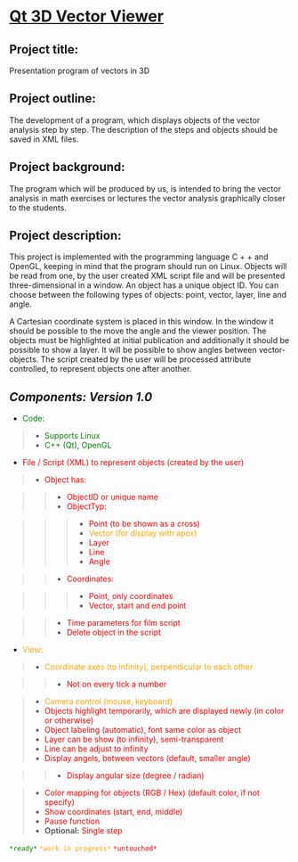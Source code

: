 <u>Qt 3D Vector Viewer</u>
==========================
Project title:
--------------
Presentation program of vectors in 3D

Project outline:
----------------
The development of a program, which displays objects of the vector analysis step by step. The description of the steps and objects should be saved in XML files.

Project background:
-------------------
The program which will be produced by us, is intended to bring the vector analysis  in math exercises or lectures the vector analysis graphically closer to the students.

Project description:
--------------------
This project is implemented with the programming language C + + and OpenGL, keeping in mind that the program should run on Linux.  Objects will be read from one, by the user created XML script file and will be presented three-dimensional in a window.  An object has a unique object ID. You can choose between the following types of objects: point, vector, layer, line and angle.

A Cartesian coordinate system is placed in this window.  In the window it should be possible to the move the angle and the viewer position. The objects must be highlighted at initial publication and additionally it should be possible to show a layer. It will be possible to show angles between vector-objects. The script created by the user will be processed attribute controlled, to represent objects one after another.

*Components: Version 1.0*
-----------------------------

- <font color="green">Code:</font>

>- <font color="green">Supports Linux</font>
>- <font color="green">C++ (Qt), OpenGL</font>

- <font color="red">File / Script (XML) to represent objects (created by the user)</font>

>- <font color="red">Object has:</font>

>>- <font color="red">ObjectID or unique name</font>
>>- <font color="red">ObjectTyp:</font>

>>>- <font color="red">Point (to be shown as a cross)</font>
>>>- <font color="orange">Vector (for display with apex)</font>
>>>- <font color="red">Layer</font>
>>>- <font color="red">Line</font>
>>>- <font color="red">Angle</font>

>>- <font color="red">Coordinates:</font>

>>>- <font color="red">Point, only coordinates</font>
>>>- <font color="red">Vector, start and end point</font>

>>- <font color="red">Time parameters for film script</font>
>>- <font color="red">Delete object in the script</font>

- <font color="orange">View:</font>

>- <font color="orange">Coordinate axes (to infinity), perpendicular to each other</font>

>>- <font color="red">Not on every tick a number</font>

>- <font color="orange">Camera control (mouse, keyboard)</font>
>- <font color="red">Objects highlight temporarily, which are displayed newly (in color or otherwise)</font>
>- <font color="red">Object labeling (automatic), font same color as object</font>
>- <font color="red">Layer can be show (to infinity), semi-transparent</font>
>- <font color="red">Line can be adjust to infinity</font>
>- <font color="red">Display angels, between vectors (default, smaller angle)</font>

>>- <font color="red">Display angular size (degree / radian)</font>

>- <font color="red">Color mapping for objects (RGB / Hex) (default color, if not specify)</font>
>- <font color="red">Show coordinates (start, end, middle)</font>
>- <font color="red">Pause function</font>
>- **Optional:** <font color="red">Single step</font>

<font color="green">`*ready*`</font>
<font color="orange">`*work in progress*`</font>
<font color="red">`*untouched*`</font>
